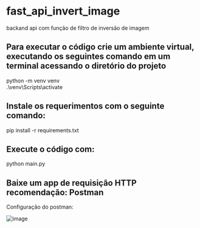 # fast_api_invert_image
backand api com função de filtro de inversão de imagem

## Para executar o código crie um ambiente virtual, executando os seguintes comando em um terminal acessando o diretório do projeto
python -m venv venv <br/>
.\venv\Scripts\activate

## Instale os requerimentos com o seguinte comando:
pip install -r requirements.txt

## Execute o código com:
python main.py

## Baixe um app de requisição HTTP recomendação: Postman
Configuração do postman:

![image](https://github.com/AngrloGab/fast_api_invert_image/assets/81662040/793b3ca9-5377-49d7-a785-8f58a8993fdf)

